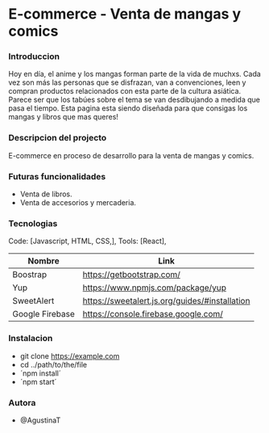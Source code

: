 # E-commerce - Venta de mangas y comics




### Introduccion ###
Hoy en día, el anime y los mangas forman parte de la vida de muchxs. Cada vez son más las personas que se disfrazan, van a convenciones, leen y compran productos relacionados con esta parte de la cultura asiática. Parece ser que los tabúes sobre el tema se van desdibujando a medida que pasa el tiempo. Esta pagina esta siendo diseñada para que consigas los mangas y libros que mas queres!


### Descripcion del projecto ####
E-commerce en proceso de desarrollo para la venta de mangas y comics.


### Futuras funcionalidades ###
 - Venta de libros.
 - Venta de accesorios y mercaderia.
 

 ### Tecnologias ###
Code: [Javascript, HTML, CSS,],
Tools: [React],

| Nombre            | Link                                            |
| -----------       | -----------                                     |
| Boostrap          | https://getbootstrap.com/                       |
| Yup               | https://www.npmjs.com/package/yup               |
| SweetAlert        | https://sweetalert.js.org/guides/#installation  |
| Google Firebase   | https://console.firebase.google.com/            |


### Instalacion ###
 - git clone https://example.com
 - cd ../path/to/the/file
 - ´npm install´
 - ´npm start´
 
 
 ### Autora ###

 - @AgustinaT
